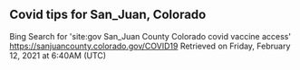 ## Covid tips for San_Juan, Colorado

Bing Search for 'site:gov San_Juan County Colorado covid vaccine access'
https://sanjuancounty.colorado.gov/COVID19
Retrieved on Friday, February 12, 2021 at 6:40AM (UTC)